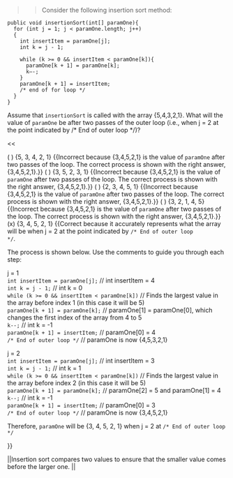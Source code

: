 >>Consider the following insertion sort method:
<pre><code>public void insertionSort(int[] paramOne){
  for (int j = 1; j &lt; paramOne.length; j++)
  {
    int insertItem = paramOne[j];
    int k = j - 1;

    while (k &gt;= 0 &amp;&amp; insertItem &lt; paramOne[k]){
      paramOne[k + 1] = paramOne[k];
      k—-;
    }
    paramOne[k + 1] = insertItem;
    /* end of for loop */
  }
}
</code></pre>
<p>Assume that <code>insertionSort</code> is called with the array {5,4,3,2,1}.
What will the value of <code>paramOne</code> be after two passes of the outer loop (i.e., when j = 2 at the point indicated by /* End of outer loop */)?</p><<

( ) {5, 3, 4, 2, 1} {{Incorrect because {3,4,5,2,1} is the value of <code>paramOne</code> after two passes of the loop. The correct process is shown with the right answer, {3,4,5,2,1}.}}
( ) {3, 5, 2, 3, 1} {{Incorrect because {3,4,5,2,1} is the value of <code>paramOne</code> after two passes of the loop. The correct process is shown with the right answer, {3,4,5,2,1}.}}
( ) {2, 3, 4, 5, 1} {{Incorrect because {3,4,5,2,1} is the value of <code>paramOne</code> after two passes of the loop. The correct process is shown with the right answer, {3,4,5,2,1}.}}
( ) {3, 2, 1, 4, 5} {{Incorrect because {3,4,5,2,1} is the value of <code>paramOne</code> after two passes of the loop. The correct process is shown with the right answer, {3,4,5,2,1}.}}
(x) {3, 4, 5, 2, 1} {{Correct because it accurately represents what the array will be when j = 2 at the point indicated by <code>/* End of outer loop */</code>.
<p>The process is shown below. Use the comments to guide you through each step:</p>
<p>j = 1<br/>
<code>int insertItem = paramOne[j];</code> // int insertItem = 4<br/>
<code>int k = j - 1;</code> // int k = 0<br/>
<code>while (k &gt;= 0 &amp;&amp; insertItem &lt; paramOne[k])</code> // Finds the largest value in the array before index 1 (in this case it will be 5)<br/>
<code>paramOne[k + 1] = paramOne[k];</code> // paramOne[1] = paramOne[0], which changes the first index of the array from 4 to 5<br/>
<code>k--;</code> // int k = -1<br/>
<code>paramOne[k + 1] = insertItem;</code> // paramOne[0] = 4</code><br/>
<code>/* End of outer loop */</code> // paramOne is now {4,5,3,2,1}</p>
<p>j = 2<br/>
<code>int insertItem = paramOne[j];</code> // int insertItem = 3<br/>
<code>int k = j - 1;</code> // int k = 1<br/>
<code>while (k &gt;= 0 &amp;&amp; insertItem &lt; paramOne[k])</code> // Finds the largest value in the array before index 2 (in this case it will be 5)<br/>
<code>paramOne[k + 1] = paramOne[k];</code> // paramOne[2] = 5 and paramOne[1] = 4<br/>
<code>k--;</code> // int k = -1<br/>
<code>paramOne[k + 1] = insertItem;</code> // paramOne[0] = 3<br/>
<code>/* End of outer loop */</code> // paramOne is now {3,4,5,2,1}</p>
<p>Therefore, <code>paramOne</code> will be {3, 4, 5, 2, 1} when j = 2 at <code>/* End of outer loop */</code></p>}}

||Insertion sort compares two values to ensure that the smaller value comes before the larger one. ||
